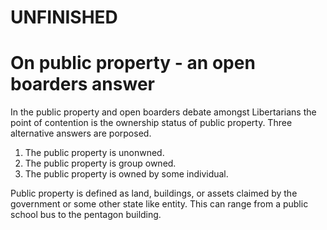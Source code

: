 # UNFINISHED

# On public property - an open boarders answer

In the public property and open boarders debate amongst Libertarians the point of contention is the ownership status of public property. Three alternative answers are porposed.
1. The public property is unonwned.
2. The public property is group owned.
3. The public property is owned by some individual.

Public property is defined as land, buildings, or assets claimed by the government or some other state like entity. This can range from a public school bus to the pentagon building.
